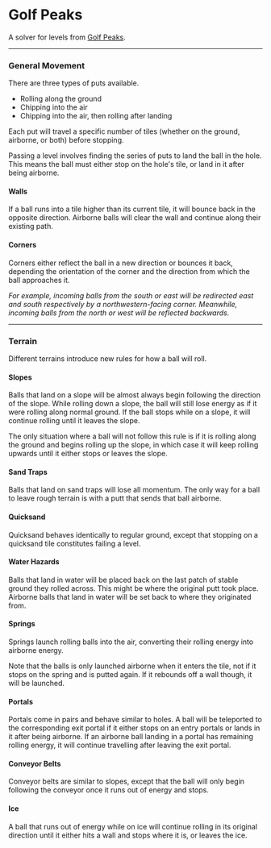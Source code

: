 # Golf Peaks

A solver for levels from [Golf Peaks](https://afterburn.itch.io/golf-peaks/).

---

### General Movement

There are three types of puts available.

- Rolling along the ground
- Chipping into the air
- Chipping into the air, then rolling after landing

Each put will travel a specific number of tiles (whether on the ground, airborne, or both) before stopping.

Passing a level involves finding the series of puts to land the ball in the hole. This means the ball must either stop on the hole's tile, or land in it after being airborne.

#### Walls

If a ball runs into a tile higher than its current tile, it will bounce back in the opposite direction. Airborne balls will clear the wall and continue along their existing path.

#### Corners

Corners either reflect the ball in a new direction or bounces it back, depending the orientation of the corner and the direction from which the ball approaches it.

_For example, incoming balls from the south or east will be redirected east and south respectively by a northwestern-facing corner. Meanwhile, incoming balls from the north or west will be reflected backwards._

---

### Terrain

Different terrains introduce new rules for how a ball will roll.

#### Slopes

Balls that land on a slope will be almost always begin following the direction of the slope. While rolling down a slope, the ball will still lose energy as if it were rolling along normal ground. If the ball stops while on a slope, it will continue rolling until it leaves the slope.

The only situation where a ball will not follow this rule is if it is rolling along the ground and begins rolling up the slope, in which case it will keep rolling upwards until it either stops or leaves the slope.

#### Sand Traps

Balls that land on sand traps will lose all momentum. The only way for a ball to leave rough terrain is with a putt that sends that ball airborne.

#### Quicksand

Quicksand behaves identically to regular ground, except that stopping on a quicksand tile constitutes failing a level.

#### Water Hazards

Balls that land in water will be placed back on the last patch of stable ground they rolled across. This might be where the original putt took place. Airborne balls that land in water will be set back to where they originated from.

#### Springs

Springs launch rolling balls into the air, converting their rolling energy into airborne energy.

Note that the balls is only launched airborne when it enters the tile, not if it stops on the spring and is putted again. If it rebounds off a wall though, it will be launched.

#### Portals

Portals come in pairs and behave similar to holes. A ball will be teleported to the corresponding exit portal if it either stops on an entry portals or lands in it after being airborne. If an airborne ball landing in a portal has remaining rolling energy, it will continue travelling after leaving the exit portal.

#### Conveyor Belts

Conveyor belts are similar to slopes, except that the ball will only begin following the conveyor once it runs out of energy and stops.

#### Ice

A ball that runs out of energy while on ice will continue rolling in its original direction until it either hits a wall and stops where it is, or leaves the ice.
